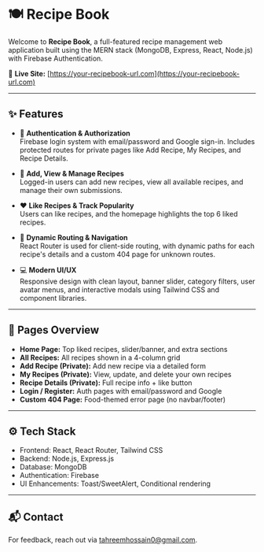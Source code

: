 # 🍽️ Recipe Book

Welcome to **Recipe Book**, a full-featured recipe management web application built using the MERN stack (MongoDB, Express, React, Node.js) with Firebase Authentication.

🔗 **Live Site:** [https://your-recipebook-url.com](https://your-recipebook-url.com)

---

## ✨ Features

- 🔐 **Authentication & Authorization**  
  Firebase login system with email/password and Google sign-in. Includes protected routes for private pages like Add Recipe, My Recipes, and Recipe Details.

- 📃 **Add, View & Manage Recipes**  
  Logged-in users can add new recipes, view all available recipes, and manage their own submissions.

- ❤️ **Like Recipes & Track Popularity**  
  Users can like recipes, and the homepage highlights the top 6 liked recipes.

- 🧭 **Dynamic Routing & Navigation**  
  React Router is used for client-side routing, with dynamic paths for each recipe's details and a custom 404 page for unknown routes.

- 💻 **Modern UI/UX**  
  Responsive design with clean layout, banner slider, category filters, user avatar menus, and interactive modals using Tailwind CSS and component libraries.

---

## 📁 Pages Overview

- **Home Page:** Top liked recipes, slider/banner, and extra sections
- **All Recipes:** All recipes shown in a 4-column grid
- **Add Recipe (Private):** Add new recipe via a detailed form
- **My Recipes (Private):** View, update, and delete your own recipes
- **Recipe Details (Private):** Full recipe info + like button
- **Login / Register:** Auth pages with email/password and Google
- **Custom 404 Page:** Food-themed error page (no navbar/footer)

---

## ⚙️ Tech Stack

- Frontend: React, React Router, Tailwind CSS
- Backend: Node.js, Express.js
- Database: MongoDB
- Authentication: Firebase
- UI Enhancements: Toast/SweetAlert, Conditional rendering

---

## 📬 Contact

For feedback, reach out via [tahreemhossain0@gmail.com](mailto:tahreemhossain0@gmail.com).

